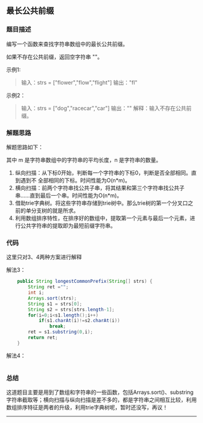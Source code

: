 ## 最长公共前缀
### 题目描述
编写一个函数来查找字符串数组中的最长公共前缀。

如果不存在公共前缀，返回空字符串 ""。


示例1:
>输入：strs = ["flower","flow","flight"]
>输出："fl"


示例2：
>输入：strs = ["dog","racecar","car"]
>输出：""
>解释：输入不存在公共前缀。

### 解题思路
解题思路如下：

其中 m 是字符串数组中的字符串的平均长度，n 是字符串的数量。

1. 纵向扫描：从下标0开始，判断每一个字符串的下标0，判断是否全部相同。直到遇到不
全部相同的下标。时间性能为O(n*m)。
2. 横向扫描：前两个字符串找公共子串，将其结果和第三个字符串找公共子串……直到最后一个串。时间性能为O(n*m)。
3. 借助trie字典树。将这些字符串存储到trie树中。那么trie树的第一个分叉口之前的单分支树的就是所求。
4. 利用数组排序特性，在排序好的数组中，提取第一个元素与最后一个元素，进行公共字符串的提取即为最短前缀字符串。

### 代码
这里只对3、4两种方案进行解释

解法3：
```java
    public String longestCommonPrefix(String[] strs) {
        String ret ="";
        int i;
        Arrays.sort(strs);
        String s1 = strs[0];
        String s2 = strs[strs.length-1];
        for(i=0;i<s1.length();i++)
            if(s1.charAt(i)!=s2.charAt(i))
                break;
        ret = s1.substring(0,i);
        return ret;
    }
```
解法4：
```java

```

### 总结
这道题目主要是用到了数组和字符串的一些函数，包括Arrays.sort()、substring字符串截取等；横向扫描与纵向扫描是差不多的，都是字符串之间相互比较，利用数组排序特征是两者的升级，利用trie字典树呢，暂时还没写，再议！

* * *